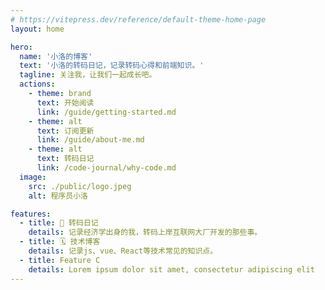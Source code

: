 ```yaml
---
# https://vitepress.dev/reference/default-theme-home-page
layout: home

hero:
  name: '小洛的博客'
  text: '小洛的转码日记，记录转码心得和前端知识。'
  tagline: 关注我，让我们一起成长吧。
  actions:
    - theme: brand
      text: 开始阅读
      link: /guide/getting-started.md
    - theme: alt
      text: 订阅更新
      link: /guide/about-me.md
    - theme: alt
      text: 转码日记
      link: /code-journal/why-code.md
  image:
    src: ./public/logo.jpeg
    alt: 程序员小洛

features:
  - title: 📖 转码日记
    details: 记录经济学出身的我，转码上岸互联网大厂开发的那些事。
  - title: 🗓 技术博客
    details: 记录js、vue、React等技术常见的知识点。
  - title: Feature C
    details: Lorem ipsum dolor sit amet, consectetur adipiscing elit
---
```

